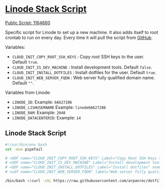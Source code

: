 # [Linode Stack Script](/.script.d/linode-stack-script.sh)

[Public Script: 1164660](https://cloud.linode.com/stackscripts/1164660)

Specific script for Linode to set up a new machine. It also adds itself to root crontab to run on every day.
Every time it will pull the script from [GitHub](https://raw.githubusercontent.com/arpanrec/dotfiles/refs/heads/main/.script.d/linode-stack-script.sh).

Variables:

* `CLOUD_INIT_COPY_ROOT_SSH_KEYS` : Copy root SSH keys to the user. Default `true`.
* `CLOUD_INIT_IS_DEV_MACHINE` : Install development tools. Default `false`.
* `CLOUD_INIT_INSTALL_DOTFILES` : Install dotfiles for the user. Default `true`.
* `CLOUD_INIT_WEB_SERVER_FQDN` : Web server fully qualified domain name. Default `""`.

Variables from Linode:

* `LINODE_ID`: Example: `66627286`
* `LINODE_LISHUSERNAME` Example: `linode66627286`
* `LINODE_RAM`: Example: `2048`
* `LINODE_DATACENTERID`: Example: `14`

## Linode Stack Script

```bash
#!/usr/bin/env bash
set -euo pipefail

# <UDF name="CLOUD_INIT_COPY_ROOT_SSH_KEYS" Label="Copy Root SSH Keys to current user" oneOf="true,false" default="true"/>
# <UDF name="CLOUD_INIT_IS_DEV_MACHINE" Label="Install development tool chain" oneOf="true,false" default="false"/>
# <UDF name="CLOUD_INIT_INSTALL_DOTFILES" Label="Install dotfiles" oneOf="true,false" default="true"/>
# <udf name="CLOUD_INIT_WEB_SERVER_FQDN" label="Web server fully qualified domain name" example="example.com" default=""/>

/bin/bash <(curl -sSL https://raw.githubusercontent.com/arpanrec/dotfiles/refs/heads/main/.script.d/linode-stack-script.sh)
```
